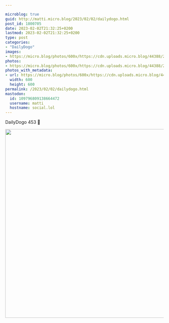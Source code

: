```yaml
---

microblog: true
guid: http://matti.micro.blog/2023/02/02/dailydogo.html
post_id: 1800705
date: 2023-02-02T21:32:25+0200
lastmod: 2023-02-02T21:32:25+0200
type: post
categories:
- "DailyDogo"
images:
- https://micro.blog/photos/600x/https://cdn.uploads.micro.blog/44388/2023/f1d5cdd837.jpg
photos:
- https://micro.blog/photos/600x/https://cdn.uploads.micro.blog/44388/2023/f1d5cdd837.jpg
photos_with_metadata:
- url: https://micro.blog/photos/600x/https://cdn.uploads.micro.blog/44388/2023/f1d5cdd837.jpg
  width: 600
  height: 600
permalink: /2023/02/02/dailydogo.html
mastodon:
  id: 109796809138664472
  username: matti
  hostname: social.lol
---
```

DailyDogo 453 🐶

<img src="https://micro.blog/photos/600x/https://blog.martin-haehnel.de/uploads/2023/f1d5cdd837.jpg" width="600" height="600" alt="" />
